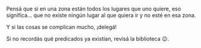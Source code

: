 Pensá que si en una zona están todos los lugares que uno quiere, eso significa... que no existe ningún lugar al que quiera ir y no esté en esa zona. 

Y si las cosas se complican mucho, ¡delegá!

Si no recordás qué predicados ya existían, revisá la biblioteca :wink:.